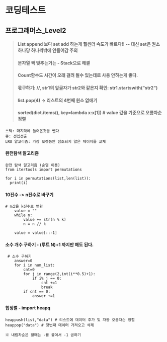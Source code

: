 # 코딩테스트

## 프로그래머스_Level2
> #### List append 보다 set add 하는게 훨씬더 속도가 빠르다!! -- 대신 set은 원소 하나당 하나씩밖에 안들어감 주의
> #### 문자열 짝 맞추는거는 - Stack으로 해결
> #### Count함수도 시간이 오래 걸려 될수 있는데로 사용 안하는게 좋다.
> #### 몫구하기: //, str1의 앞글자가 str2와 같은지 확인: str1.startswith("str2")
> #### list.pop(4) -> 리스트의 4번째 원소 없애기
> #### sorted(dict.items(), key=lambda x:x[1])     # value 값을 기준으로 오름차순 정렬


```
스택: 마지막에 들어온것을 뺀다
큐: 선입선출
LRU 알고리즘: 가장 오랫동안 참조되지 않은 페이지를 교체
```
#### 완전탐색 알고리즘
```
완전 탐색 알고리즘 (순열 이용)
from itertools import permutations

for i in permutations(list,len(list)):
  print(i)
```
#### 10진수 -> n진수로 바꾸기
```
# n값을 k진수로 변환
    value = ""
    while n:
        value += str(n % k)
        n = n // k
    
    value = value[::-1]
```
#### 소수 개수 구하기 - (루트 N)+1 까지만 해도 된다.
```
 # 소수 구하기
    answer=0
    for i in num_list:
        cnt=0
        for j in range(2,int(i**0.5)+1):
            if i% j == 0:
                cnt +=1
                break
        if cnt == 0:
            answer +=1
```
#### 힙정렬 - import heapq
```
heappush(list,"data") # 리스트에 데이터 추가 및 자동 오름차순 정렬
heappop("data") # 첫번째 데이터 가져오고 삭제

※ 내림차순은 할때는 -를 붙여서 -1 곱하기
```
